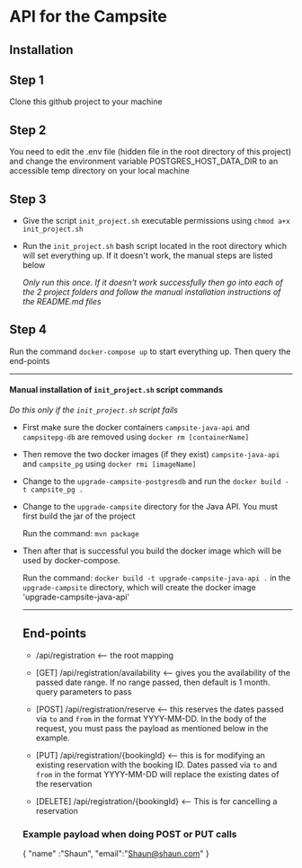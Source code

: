 # API for the Campsite

## Installation

## Step 1
Clone this github project to your machine

## Step 2
You need to edit the .env file (hidden file in the root directory of this project) and change the environment variable POSTGRES_HOST_DATA_DIR to an accessible temp directory on your local machine

## Step 3
- Give the script `init_project.sh` executable permissions using `chmod a+x init_project.sh`
- Run the `init_project.sh` bash script located in the root directory which will set everything up. If it doesn't work, the manual steps are listed below
    
    *Only run this once. If it doesn't work successfully then go into each of the 2 project folders and follow the manual installation instructions of the README.md files*

## Step 4
Run the command `docker-compose up` to start everything up. Then query the end-points 

***
#### Manual installation of `init_project.sh` script commands
*Do this only if the `init_project.sh` script fails*

- First make sure the docker containers `campsite-java-api` and `campsitepg-db` are removed using `docker rm [containerName]`
- Then remove the two docker images (if they exist) `campsite-java-api` and `campsite_pg` using `docker rmi [imageName]`

- Change to the `upgrade-campsite-postgresdb` and run the `docker build -t campsite_pg .`


- Change to the `upgrade-campsite` directory for the Java API. You must first build the jar of the project
  
  Run the command: `mvn package`
  
- Then after that is successful you build the docker image which will be used by docker-compose.
 
  Run the command:  `docker build -t upgrade-campsite-java-api .` in the `upgrade-campsite` directory, 
 which will create the docker image 'upgrade-campsite-java-api' 
 
 
 
  ***
  
  ## End-points
  - /api/registration   <-- the root mapping
  
  - [GET] /api/registration/availability    <-- gives you the availability of the passed date range. If no range passed, then default is 1 month.
  query parameters to pass
  
  - [POST] /api/registration/reserve  <-- this reserves the dates passed via `to` and `from` in the format YYYY-MM-DD. In the body of the request, you must pass the payload as mentioned below in the example.  
  
  - [PUT] /api/registration/{bookingId}  <-- this is for modifying an existing reservation with the booking ID. Dates passed via `to` and `from` in the format YYYY-MM-DD will replace the existing dates of the reservation 
  
  - [DELETE] /api/registration/{bookingId}  <-- This is for cancelling a reservation
  
  
  
  ### Example payload when doing POST or PUT calls
 
  {
     "name" :"Shaun",
     "email":"Shaun@shaun.com"
  }